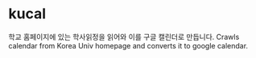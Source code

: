# kucal
학교 홈페이지에 있는 학사읽정을 읽어와 이를 구글 캘린더로 만듭니다.
Crawls calendar from Korea Univ homepage and converts it to google calendar.
